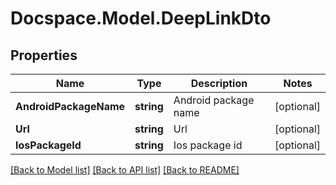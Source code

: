 # Docspace.Model.DeepLinkDto

## Properties

Name | Type | Description | Notes
------------ | ------------- | ------------- | -------------
**AndroidPackageName** | **string** | Android package name | [optional] 
**Url** | **string** | Url | [optional] 
**IosPackageId** | **string** | Ios package id | [optional] 

[[Back to Model list]](../README.md#documentation-for-models) [[Back to API list]](../README.md#documentation-for-api-endpoints) [[Back to README]](../README.md)

